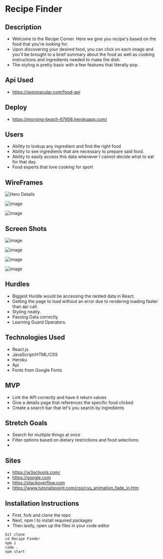 # Recipe Finder

## Description 
* Welcome to the Recipe Corner. Here we give you recipe's based on the food that you're looking for. 
* Upon discovering your desired food, you can click on each image and you'll be brought to a brief summary about the food as well as cooking instructions and ingredients needed to make the dish.
* The styling is pretty basic with a few features that literally pop.

## Api Used
* https://spoonacular.com/food-api

## Deploy 
* https://morning-beach-67956.herokuapp.com/

## Users
* Ability to lookup any ingredient and find the right food
* Ability to see ingredients that are necessary to prepare said food.
* Ability to easily access this data whenever I cannot decide what to eat for that day.
* Food experts that love cooking for sport

## WireFrames

![Hero Details](https://user-images.githubusercontent.com/37119622/116730860-fc7b1980-a9b6-11eb-8f52-76f6aac5f90d.png)

![image](https://user-images.githubusercontent.com/37119622/116730901-0a309f00-a9b7-11eb-913e-59351a6d46fb.png)

![image](https://user-images.githubusercontent.com/37119622/116730923-14eb3400-a9b7-11eb-841a-fa43885f20fd.png)


## Screen Shots

![image](https://user-images.githubusercontent.com/37119622/116731149-5845a280-a9b7-11eb-9cfe-e59b37d3d62c.png)

![image](https://user-images.githubusercontent.com/37119622/116730971-22a0b980-a9b7-11eb-94af-891672957970.png)

![image](https://user-images.githubusercontent.com/37119622/116731029-364c2000-a9b7-11eb-8518-5d0fc8c98451.png)

![image](https://user-images.githubusercontent.com/37119622/116731087-43690f00-a9b7-11eb-8f15-0cbaa546741f.png)


## Hurdles 
* Biggest Hurdle would be accessing the nested data in React. 
* Getting the page to load without an error due to rendering loading faster than api call.
* Styling neatly. 
* Passing Data correctly.
* Learning Guard Operators. 

## Technologies Used
* React.js
* JavaScript/HTML/CSS
* Heroku
* Api
* Fonts from Google Fonts

## MVP 
* Link the API correctly and have it return values
* Give a details page that references the specific food clicked
* Create a search bar that let's you search by ingredients

## Stretch Goals
* Search for multiple things at once
* Filter options based on dietary restrictions and food selections
* 

## Sites
* https://w3schools.com/
* https://google.com
* https://stackoverflow.com
* https://www.tutorialspoint.com/css/css_animation_fade_in.htm

## Installation Instructions
* First, fork and clone the repo
* Next, npm I to install required packages 
* Then lastly, open up the files in your code editor 

```
Git clone
cd Recipe Finder
npm i
code .
npm start
```